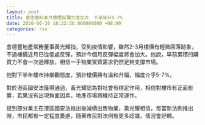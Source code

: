 ```yaml
---
layout: post
title: 會德豐料本月樓價反彈力度加大　下半年升5-7%
date: 2020-06-30 16:23:56.000000000 +08:00
categories: rss
---
```


會德豐地產常務董事黃光耀指，受到疫情影響，雖然2-3月樓價有輕微回落跡象，不過樓價近月已從低處反彈，預計今個月反彈幅度將會加大。他說，早前累積的購買力不會一次過釋放，相信一手物業實質需求仍然足夠支撐市場。

他對下半年樓市持樂觀態度，預計樓價將有溫和升幅，幅度介乎5-7%。

對於港區國安法獲得通過，黃光耀認為對社會有穩定作用，相信對樓市有正面影響，若果沒有出現負面因素，地產市場將維持正常運作。

提到部分業主在港區國安法推出後減價出售物業，黃光耀相信，每當新法例推出時，市民都有一定程度憂慮，隨著市民對法例有更多認識，情況會好轉。
